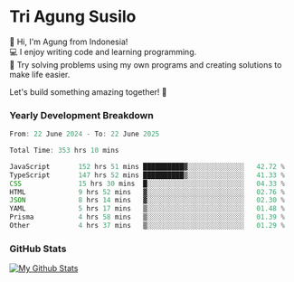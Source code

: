 # Tri Agung Susilo

👋 Hi, I'm Agung from Indonesia!<br>
💻 I enjoy writing code and learning programming.<br>
🧠 Try solving problems using my own programs and creating solutions to make life easier.

Let's build something amazing together! 🚀

### Yearly Development Breakdown

<!--START_SECTION:waka-->

```TypeScript JavaScript PHP
From: 22 June 2024 - To: 22 June 2025

Total Time: 353 hrs 10 mins

JavaScript       152 hrs 51 mins ██████████▓░░░░░░░░░░░░░░   42.72 %
TypeScript       147 hrs 52 mins ██████████▒░░░░░░░░░░░░░░   41.33 %
CSS              15 hrs 30 mins  █░░░░░░░░░░░░░░░░░░░░░░░░   04.33 %
HTML             9 hrs 52 mins   ▓░░░░░░░░░░░░░░░░░░░░░░░░   02.76 %
JSON             8 hrs 14 mins   ▓░░░░░░░░░░░░░░░░░░░░░░░░   02.30 %
YAML             5 hrs 17 mins   ▒░░░░░░░░░░░░░░░░░░░░░░░░   01.48 %
Prisma           4 hrs 58 mins   ▒░░░░░░░░░░░░░░░░░░░░░░░░   01.39 %
Other            4 hrs 37 mins   ▒░░░░░░░░░░░░░░░░░░░░░░░░   01.29 %
```

<!--END_SECTION:waka-->

### GitHub Stats

[![My Github Stats](https://github-readme-stats.vercel.app/api?username=triagung128&show_icons=true&hide=contribs,issues&count_private=true&theme=tokyonight)](https://github.com/triagung128)

<!-- [![Top Langs](https://github-readme-stats.vercel.app/api/top-langs/?username=triagung128&layout=compact)](https://github.com/triagung128) -->
